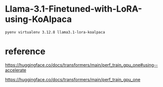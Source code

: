 # Llama-3.1-Finetuned-with-LoRA-using-KoAlpaca


```
pyenv virtualenv 3.12.8 llama3.1-lora-koalpaca
```



# reference
https://huggingface.co/docs/transformers/main/perf_train_gpu_one#using--accelerate

https://huggingface.co/docs/transformers/main/perf_train_gpu_one
